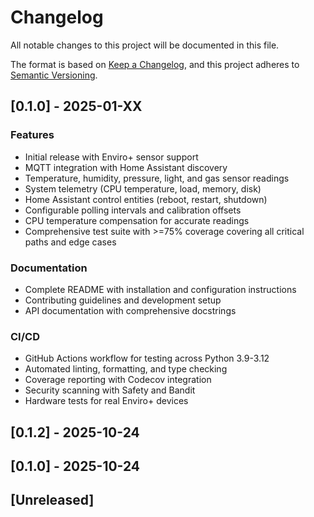 # Changelog

All notable changes to this project will be documented in this file.

The format is based on [Keep a Changelog](https://keepachangelog.com/en/1.0.0/),
and this project adheres to [Semantic Versioning](https://semver.org/spec/v2.0.0.html).

## [0.1.0] - 2025-01-XX

### Features
- Initial release with Enviro+ sensor support
- MQTT integration with Home Assistant discovery
- Temperature, humidity, pressure, light, and gas sensor readings
- System telemetry (CPU temperature, load, memory, disk)
- Home Assistant control entities (reboot, restart, shutdown)
- Configurable polling intervals and calibration offsets
- CPU temperature compensation for accurate readings
- Comprehensive test suite with >=75% coverage covering all critical paths and edge cases

### Documentation
- Complete README with installation and configuration instructions
- Contributing guidelines and development setup
- API documentation with comprehensive docstrings

### CI/CD
- GitHub Actions workflow for testing across Python 3.9-3.12
- Automated linting, formatting, and type checking
- Coverage reporting with Codecov integration
- Security scanning with Safety and Bandit
- Hardware tests for real Enviro+ devices

## [0.1.2] - 2025-10-24

## [0.1.0] - 2025-10-24
## [Unreleased]